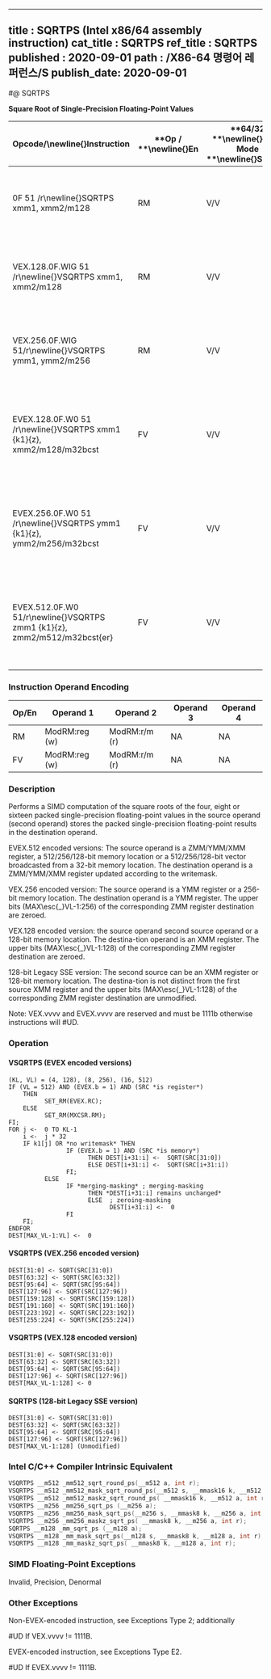 ----------------------------
title : SQRTPS (Intel x86/64 assembly instruction)
cat_title : SQRTPS
ref_title : SQRTPS
published : 2020-09-01
path : /X86-64 명령어 레퍼런스/S
publish_date: 2020-09-01
----------------------------
#@ SQRTPS

**Square Root of Single-Precision Floating-Point Values**

|**Opcode/**\newline{}**Instruction**|**Op / **\newline{}**En**|**64/32 **\newline{}**bit Mode **\newline{}**Support**|**CPUID **\newline{}**Feature **\newline{}**Flag**|**Description**|
|------------------------------------|-------------------------|------------------------------------------------------|--------------------------------------------------|---------------|
|0F 51 /r\newline{}SQRTPS xmm1, xmm2/m128|RM|V/V|SSE|Computes Square Roots of the packed single-precision floating-point values in xmm2/m128 and stores the result in xmm1.|
|VEX.128.0F.WIG 51 /r\newline{}VSQRTPS xmm1, xmm2/m128|RM|V/V|AVX|Computes Square Roots of the packed single-precision floating-point values in xmm2/m128 and stores the result in xmm1.|
|VEX.256.0F.WIG 51/r\newline{}VSQRTPS ymm1, ymm2/m256|RM|V/V|AVX|Computes Square Roots of the packed single-precision floating-point values in ymm2/m256 and stores the result in ymm1.|
|EVEX.128.0F.W0 51 /r\newline{}VSQRTPS xmm1 {k1}{z}, xmm2/m128/m32bcst|FV|V/V|AVX512VL\newline{}AVX512F|Computes Square Roots of the packed single-precision floating-point values in xmm2/m128/m32bcst and stores the result in xmm1 subject to writemask k1.|
|EVEX.256.0F.W0 51 /r\newline{}VSQRTPS ymm1 {k1}{z}, ymm2/m256/m32bcst|FV|V/V|AVX512VL\newline{}AVX512F|Computes Square Roots of the packed single-precision floating-point values in ymm2/m256/m32bcst and stores the result in ymm1 subject to writemask k1.|
|EVEX.512.0F.W0 51/r\newline{}VSQRTPS zmm1 {k1}{z}, zmm2/m512/m32bcst{er}|FV|V/V|AVX512F|Computes Square Roots of the packed single-precision floating-point values in zmm2/m512/m32bcst and stores the result in zmm1 subject to writemask k1.|
### Instruction Operand Encoding


|Op/En|Operand 1|Operand 2|Operand 3|Operand 4|
|-----|---------|---------|---------|---------|
|RM|ModRM:reg (w)|ModRM:r/m (r)|NA|NA|
|FV|ModRM:reg (w)|ModRM:r/m (r)|NA|NA|
### Description


Performs a SIMD computation of the square roots of the four, eight or sixteen packed single-precision floating-point values in the source operand (second operand) stores the packed single-precision floating-point results in the destination operand. 

EVEX.512 encoded versions: The source operand is a ZMM/YMM/XMM register, a 512/256/128-bit memory location or a 512/256/128-bit vector broadcasted from a 32-bit memory location. The destination operand is a ZMM/YMM/XMM register updated according to the writemask.

VEX.256 encoded version: The source operand is a YMM register or a 256-bit memory location. The destination operand is a YMM register. The upper bits (MAX\esc{_}VL-1:256) of the corresponding ZMM register destination are zeroed.

VEX.128 encoded version: the source operand second source operand or a 128-bit memory location. The destina-tion operand is an XMM register. The upper bits (MAX\esc{_}VL-1:128) of the corresponding ZMM register destination are zeroed.

128-bit Legacy SSE version: The second source can be an XMM register or 128-bit memory location. The destina-tion is not distinct from the first source XMM register and the upper bits (MAX\esc{_}VL-1:128) of the corresponding ZMM register destination are unmodified.

Note: VEX.vvvv and EVEX.vvvv are reserved and must be 1111b otherwise instructions will #UD.


### Operation
#### VSQRTPS (EVEX encoded versions)
```info-verb
(KL, VL) = (4, 128), (8, 256), (16, 512)
IF (VL = 512) AND (EVEX.b = 1) AND (SRC *is register*)
    THEN
          SET_RM(EVEX.RC);
    ELSE 
          SET_RM(MXCSR.RM);
FI;
FOR j <-  0 TO KL-1
    i <-  j * 32
    IF k1[j] OR *no writemask* THEN
                IF (EVEX.b = 1) AND (SRC *is memory*)
                      THEN DEST[i+31:i] <-  SQRT(SRC[31:0])
                      ELSE DEST[i+31:i] <-  SQRT(SRC[i+31:i])
                FI;
          ELSE 
                IF *merging-masking* ; merging-masking
                      THEN *DEST[i+31:i] remains unchanged*
                      ELSE  ; zeroing-masking
                            DEST[i+31:i] <-  0
                FI
    FI;
ENDFOR
DEST[MAX_VL-1:VL] <-  0
```
#### VSQRTPS (VEX.256 encoded version)
```info-verb
DEST[31:0] <- SQRT(SRC[31:0])
DEST[63:32] <- SQRT(SRC[63:32])
DEST[95:64] <- SQRT(SRC[95:64])
DEST[127:96] <- SQRT(SRC[127:96])
DEST[159:128] <- SQRT(SRC[159:128])
DEST[191:160] <- SQRT(SRC[191:160])
DEST[223:192] <- SQRT(SRC[223:192])
DEST[255:224] <- SQRT(SRC[255:224])
```
#### VSQRTPS (VEX.128 encoded version)
```info-verb
DEST[31:0] <- SQRT(SRC[31:0])
DEST[63:32] <- SQRT(SRC[63:32])
DEST[95:64] <- SQRT(SRC[95:64])
DEST[127:96] <- SQRT(SRC[127:96])
DEST[MAX_VL-1:128] <- 0
```
#### SQRTPS (128-bit Legacy SSE version)
```info-verb
DEST[31:0] <- SQRT(SRC[31:0])
DEST[63:32] <- SQRT(SRC[63:32])
DEST[95:64] <- SQRT(SRC[95:64])
DEST[127:96] <- SQRT(SRC[127:96])
DEST[MAX_VL-1:128] (Unmodified)
```

### Intel C/C++ Compiler Intrinsic Equivalent

```cpp
VSQRTPS __m512 _mm512_sqrt_round_ps(__m512 a, int r);
VSQRTPS __m512 _mm512_mask_sqrt_round_ps(__m512 s, __mmask16 k, __m512 a, int r);
VSQRTPS __m512 _mm512_maskz_sqrt_round_ps( __mmask16 k, __m512 a, int r);
VSQRTPS __m256 _mm256_sqrt_ps (__m256 a);
VSQRTPS __m256 _mm256_mask_sqrt_ps(__m256 s, __mmask8 k, __m256 a, int r);
VSQRTPS __m256 _mm256_maskz_sqrt_ps( __mmask8 k, __m256 a, int r);
SQRTPS __m128 _mm_sqrt_ps (__m128 a);
VSQRTPS __m128 _mm_mask_sqrt_ps(__m128 s, __mmask8 k, __m128 a, int r);
VSQRTPS __m128 _mm_maskz_sqrt_ps( __mmask8 k, __m128 a, int r);
```
### SIMD Floating-Point Exceptions


Invalid, Precision, Denormal

### Other Exceptions


Non-EVEX-encoded instruction, see Exceptions Type 2; additionally

#UD If VEX.vvvv != 1111B.

EVEX-encoded instruction, see Exceptions Type E2.

#UD If EVEX.vvvv != 1111B.

